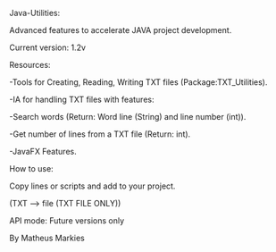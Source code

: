 Java-Utilities:

Advanced features to accelerate JAVA project development.

Current version: 1.2v

Resources:

-Tools for Creating, Reading, Writing TXT files (Package:TXT_Utilities).

-IA for handling TXT files with features:

   
   -Search words (Return: Word line (String) and line number (int)).
   
   -Get number of lines from a TXT file (Return: int).


-JavaFX Features.

How to use:

Copy lines or scripts and add to your project.

(TXT --> file (TXT FILE ONLY))

API mode: Future versions only

By Matheus Markies
